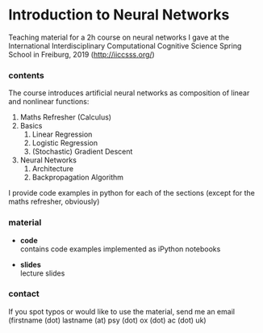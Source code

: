 # Introduction to Neural Networks
Teaching material for a 2h course on neural networks I gave at the International Interdisciplinary Computational Cognitive Science Spring School in Freiburg, 2019 (http://iiccsss.org/)   

### contents 
The course introduces artificial neural networks as composition of linear and nonlinear functions:
1. Maths Refresher (Calculus)
2. Basics 
    1. Linear Regression
    2. Logistic Regression
    3. (Stochastic) Gradient Descent 
3. Neural Networks 
    1. Architecture
    2. Backpropagation Algorithm
  
I provide code examples in python for each of the sections (except for the maths refresher, obviously)

### material
* **code**  
contains code examples implemented as iPython notebooks

* **slides**   
lecture slides


### contact 
If you spot typos or would like to use the material, send me an email (firstname (dot) lastname (at) psy (dot) ox (dot) ac (dot) uk)
